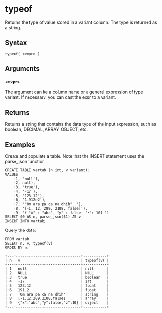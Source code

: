 # typeof

Returns the type of value stored in a variant column. The type is returned as a string.

## Syntax

```scopeql
typeof( <expr> )
```

## Arguments

### `<expr>`

The argument can be a column name or a general expression of type variant. If necessary, you can cast the expr to a variant.

## Returns

Returns a string that contains the data type of the input expression, such as boolean, DECIMAL, ARRAY, OBJECT, etc.

## Examples

Create and populate a table. Note that the INSERT statement uses the parse_json function.

```scopeql
CREATE TABLE vartab (n int, v variant);
VALUES
    (1, 'null'),
    (2, null),
    (3, 'true'),
    (4, '-17'),
    (5, '123.12'),
    (6, '1.912e2'),
    (7, '"Om ara pa ca na dhih"  '),
    (8, '[-1, 12, 289, 2188, false]'),
    (9, '{ "x" : "abc", "y" : false, "z": 10} ')
SELECT $0 AS n, parse_json($1) AS v
INSERT INTO vartab;
```

Query the data:

```scopeql
FROM vartab
SELECT n, v, typeof(v)
ORDER BY n;
```

```
+---+------------------------------+-----------+
| n | v                            | typeof(v) |
+---+------------------------------+-----------+
| 1 | null                         | null      |
| 2 | NULL                         | NULL      |
| 3 | true                         | boolean   |
| 4 | -17                          | int       |
| 5 | 123.12                       | float     |
| 6 | 191.2                        | float     |
| 7 | 'Om ara pa ca na dhih'       | string    |
| 8 | [-1,12,289,2188,false]       | array     |
| 9 | {"x":'abc',"y":false,"z":10} | object    |
+---+------------------------------+-----------+
```
